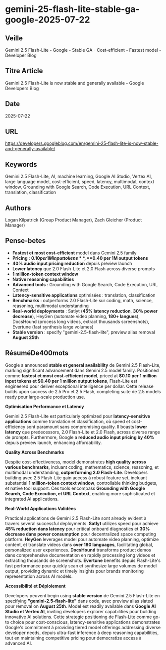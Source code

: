 # gemini-25-flash-lite-stable-ga-google-2025-07-22

## Veille
Gemini 2.5 Flash-Lite - Google - Stable GA - Cost-efficient - Fastest model - Developer Blog

## Titre Article
Gemini 2.5 Flash-Lite is now stable and generally available - Google Developers Blog

## Date
2025-07-22

## URL
https://developers.googleblog.com/en/gemini-25-flash-lite-is-now-stable-and-generally-available/

## Keywords
Gemini 2.5 Flash-Lite, AI, machine learning, Google AI Studio, Vertex AI, large language model, cost-efficient, speed, latency, multimodal, context window, Grounding with Google Search, Code Execution, URL Context, translation, classification

## Authors
Logan Kilpatrick (Group Product Manager), Zach Gleicher (Product Manager)

## Pense-betes
- **Fastest et most cost-efficient** model dans Gemini 2.5 family
- **Pricing** : **$0.10 per 1M input tokens**, **$0.40 per 1M output tokens**
- **40% audio input pricing reduction** depuis preview launch
- **Lower latency** que 2.0 Flash-Lite et 2.0 Flash across diverse prompts
- **1 million-token context window**
- **Native reasoning capabilities**
- **Advanced tools** : Grounding with Google Search, Code Execution, URL Context
- **Latency-sensitive applications** optimisées : translation, classification
- **Benchmarks** : outperforms 2.0 Flash-Lite sur coding, math, science, reasoning, multimodal understanding
- **Real-world deployments** : Satlyt (**45% latency reduction**, **30% power decrease**), HeyGen (automate video planning, **180+ langues**), DocsHound (process long videos, extract thousands screenshots), Evertune (fast synthesis large volumes)
- **Stable version** : specify "gemini-2.5-flash-lite", preview alias removal **August 25th**

## RésuméDe400mots

Google a announced **stable et general availability** de Gemini 2.5 Flash-Lite, marking significant advancement dans Gemini 2.5 model family. Positioned comme **fastest et most cost-efficient model**, priced at **$0.10 per 1 million input tokens et $0.40 per 1 million output tokens**, Flash-Lite est engineered pour deliver exceptional intelligence per dollar. Cette release builds upon success de 2.5 Pro et 2.5 Flash, completing suite de 2.5 models ready pour large-scale production use.

**Optimisation Performance et Latency**

Gemini 2.5 Flash-Lite est particularly optimized pour **latency-sensitive applications** comme translation et classification, où speed et cost-efficiency sont paramount sans compromising quality. Il boasts **lower latency** que predecessors, 2.0 Flash-Lite et 2.0 Flash, across diverse range de prompts. Furthermore, Google a **reduced audio input pricing by 40%** depuis preview launch, enhancing affordability.

**Quality Across Benchmarks**

Despite cost-effectiveness, model demonstrates **high quality across various benchmarks**, incluant coding, mathematics, science, reasoning, et multimodal understanding, **outperforming 2.0 Flash-Lite**. Developers building avec 2.5 Flash-Lite gain access à robust feature set, incluant substantial **1 million-token context window**, controllable thinking budgets, et native tool support. Ces tools encompass **Grounding with Google Search, Code Execution, et URL Context**, enabling more sophisticated et integrated AI applications.

**Real-World Applications Validées**

Practical applications de Gemini 2.5 Flash-Lite sont already evident à travers several successful deployments. **Satlyt** utilizes speed pour achieve **45% reduction dans latency** pour critical onboard diagnostics et **30% decrease dans power consumption** pour decentralized space computing platform. **HeyGen** leverages model pour automate video planning, optimize content, et translate videos dans **over 180 languages**, facilitating global, personalized user experiences. **DocsHound** transforms product demos dans comprehensive documentation en rapidly processing long videos et extracting thousands de screenshots. **Evertune** benefits depuis Flash-Lite's fast performance pour quickly scan et synthesize large volumes de model output, providing dynamic et timely insights pour brands monitoring representation across AI models.

**Accessibilité et Déploiement**

Developers peuvent begin using **stable version** de Gemini 2.5 Flash-Lite en specifying **"gemini-2.5-flash-lite"** dans code, avec preview alias slated pour removal on **August 25th**. Model est readily available dans **Google AI Studio et Vertex AI**, inviting developers explorer capabilities pour building innovative AI solutions. Cette strategic positioning de Flash-Lite comme go-to choice pour cost-conscious, latency-sensitive applications demonstrates Google's commitment à providing tiered model offerings addressing diverse developer needs, depuis ultra-fast inference à deep reasoning capabilities, tout en maintaining competitive pricing pour democratize access à advanced AI.
